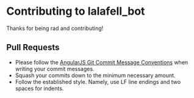 # Contributing to lalafell_bot

Thanks for being rad and contributing!

## Pull Requests

- Please follow the
[AngularJS Git Commit Message Conventions](https://docs.google.com/document/d/1QrDFcIiPjSLDn3EL15IJygNPiHORgU1_OOAqWjiDU5Y/edit)
when writing your commit messages.
- Squash your commits down to the minimum necessary amount.
- Follow the established style. Namely, use LF line endings and two spaces for indents.
